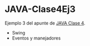 # JAVA-Clase4Ej3

Ejemplo 3 del apunte de [JAVA Clase 4](https://profmatiasgarcia.com.ar/uploads/tutoriales/ClaseTeoricaJAVA4.pdf).
<ul>
  <li> Swing </li>
  <li> Eventos y manejadores</li>
</ul>
